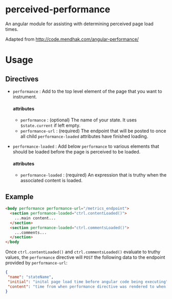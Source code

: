 # perceived-performance
An angular module for assisting with determining perceived page load times.

Adapted from http://code.mendhak.com/angular-performance/

# Usage
## Directives
* `performance` :  Add to the top level element of the page that you want to instrument.
  
  #### attributes
  * `performance` : (optional) The name of your state. It uses `$state.current` if left empty.
  * `performance-url` : (required) The endpoint that will be posted to once all child `performance-loaded` attributes
  have finished loading.
- `performance-loaded` : Add below `performance` to various elements that should be loaded before the page is perceived to be loaded.
  
  #### attributes
  * `performance-loaded` : (required) An expression that is truthy when the associated content is loaded.

## Example
```html
<body performance performance-url="/metrics_endpoint">
  <section performance-loaded="ctrl.contentLoaded()">
    ...main content...
  </section>
  <section performance-loaded="ctrl.commentsLoaded()">
    ...comments...
  </section>
</body
```

Once `ctrl.contentLoaded()` and `ctrl.commentsLoaded()` evaluate to truthy values, the `performance` directive will
`POST` the following data to the endpoint provided by `performance-url`:
```json
{
 "name": "stateName", 
 "initial": "inital page load time before angular code being executing",
 "content": "time from when performance directive was rendered to when all content was loaded"
}
```
